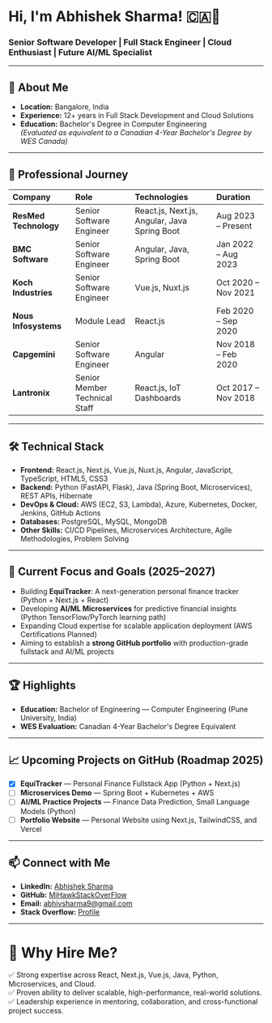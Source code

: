 
# Hi, I'm Abhishek Sharma! 🇨🇦👋

### Senior Software Developer | Full Stack Engineer | Cloud Enthusiast | Future AI/ML Specialist

---

## 📜 About Me

- **Location:** Bangalore, India
- **Experience:** 12+ years in Full Stack Development and Cloud Solutions
- **Education:** Bachelor's Degree in Computer Engineering  
  _(Evaluated as equivalent to a Canadian 4-Year Bachelor's Degree by WES Canada)_

---

## 💼 Professional Journey

| Company | Role | Technologies | Duration |
|:---|:---|:---|:---|
| **ResMed Technology** | Senior Software Engineer | React.js, Next.js, Angular, Java Spring Boot | Aug 2023 – Present |
| **BMC Software** | Senior Software Engineer | Angular, Java, Spring Boot | Jan 2022 – Aug 2023 |
| **Koch Industries** | Senior Software Engineer | Vue.js, Nuxt.js | Oct 2020 – Nov 2021 |
| **Nous Infosystems** | Module Lead | React.js | Feb 2020 – Sep 2020 |
| **Capgemini** | Senior Software Engineer | Angular | Nov 2018 – Feb 2020 |
| **Lantronix** | Senior Member Technical Staff | React.js, IoT Dashboards | Oct 2017 – Nov 2018 |

---

## 🛠️ Technical Stack

- **Frontend:** React.js, Next.js, Vue.js, Nuxt.js, Angular, JavaScript, TypeScript, HTML5, CSS3
- **Backend:** Python (FastAPI, Flask), Java (Spring Boot, Microservices), REST APIs, Hibernate
- **DevOps & Cloud:** AWS (EC2, S3, Lambda), Azure, Kubernetes, Docker, Jenkins, GitHub Actions
- **Databases:** PostgreSQL, MySQL, MongoDB
- **Other Skills:** CI/CD Pipelines, Microservices Architecture, Agile Methodologies, Problem Solving

---

## 🚀 Current Focus and Goals (2025–2027)

- Building **EquiTracker**: A next-generation personal finance tracker (Python + Next.js + React)
- Developing **AI/ML Microservices** for predictive financial insights (Python TensorFlow/PyTorch learning path)
- Expanding Cloud expertise for scalable application deployment (AWS Certifications Planned)
- Aiming to establish a **strong GitHub portfolio** with production-grade fullstack and AI/ML projects

---

## 🏆 Highlights

- **Education:** Bachelor of Engineering — Computer Engineering (Pune University, India)
- **WES Evaluation:** Canadian 4-Year Bachelor's Degree Equivalent

---

## 📈 Upcoming Projects on GitHub (Roadmap 2025)

- [x] **EquiTracker** — Personal Finance Fullstack App (Python + Next.js)
- [ ] **Microservices Demo** — Spring Boot + Kubernetes + AWS
- [ ] **AI/ML Practice Projects** — Finance Data Prediction, Small Language Models (Python)
- [ ] **Portfolio Website** — Personal Website using Next.js, TailwindCSS, and Vercel

---

## 📫 Connect with Me

- **LinkedIn:** [Abhishek Sharma](https://www.linkedin.com/in/abhishek-sharma-18ab6aa8/)
- **GitHub:** [MiHawkStackOverFlow](https://github.com/MiHawkStackOverFlow)
- **Email:** abhivsharma9@gmail.com
- **Stack Overflow:** [Profile](https://stackoverflow.com/users/6504463/abhishek-sharma)

---

# 🌟 Why Hire Me?

✅ Strong expertise across React, Next.js, Vue.js, Java, Python, Microservices, and Cloud.  
✅ Proven ability to deliver scalable, high-performance, real-world solutions.  
✅ Leadership experience in mentoring, collaboration, and cross-functional project success.
